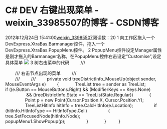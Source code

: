 # C# DEV 右键出现菜单 - weixin_33985507的博客 - CSDN博客
2012年12月24日 15:41:00[weixin_33985507](https://me.csdn.net/weixin_33985507)阅读数：20
1 向工作区拖入一个DevExpress.XtraBas.Barmanager控件，拖入一个DevExpress.XtraBas.PopupMenu控件。
2 PopupMenu控件设定Manager属性是刚才拖入的Barmanager名称，在PopupMenu控件右击设定“Customise”,设定具体菜单
![](https://images0.cnblogs.com/blog/430354/201212/24153835-bc3b90a17bea4f6297879719ff8e4ea3.jpg)
3 树右击菜单的代码
        /// <summary>
        /// 右击节点出现的菜单
        /// </summary>
        /// <param name="sender"></param>
        /// <param name="e"></param>
        private void treeDistrictInfo_MouseUp(object sender, MouseEventArgs e)
        {
            TreeList tree = sender as TreeList;
            if ((e.Button == MouseButtons.Right) && (ModifierKeys == Keys.None)
                 && (treeDistrictInfo.State == TreeListState.Regular))
            {
                Point p = new Point(Cursor.Position.X, Cursor.Position.Y);
                TreeListHitInfo hitInfo = tree.CalcHitInfo(e.Location);
                if (hitInfo.HitInfoType == HitInfoType.Cell)
                {
                    tree.SetFocusedNode(hitInfo.Node);
                    popupMenu1.ShowPopup(p);
                }
            }
         } 
